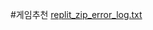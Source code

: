 #게임추천
  [replit_zip_error_log.txt](https://github.com/user-attachments/files/16123090/replit_zip_error_log.txt)
